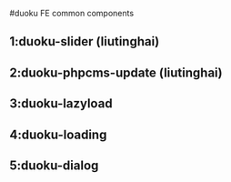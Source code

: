 #duoku FE common components

## 1:duoku-slider (liutinghai)

## 2:duoku-phpcms-update (liutinghai)

## 3:duoku-lazyload

## 4:duoku-loading

## 5:duoku-dialog